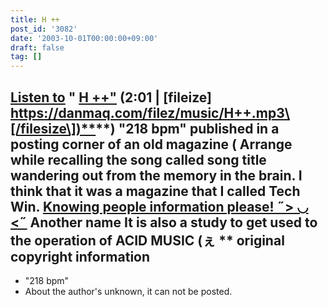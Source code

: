 ```yaml
---
title: H ++
post_id: '3082'
date: '2003-10-01T00:00:00+09:00'
draft: false
tag: []
---
```


## [Listen to](/filez/music/H++.mp3) " [H ++"](/filez/music/H++.mp3) (2:01 | \[fileize\] [https://danmaq.com/filez/music/H++.mp3\[/filesize\])**](https://danmaq.com/filez/music/H++.mp3[/filesize])**) "218 bpm" published in a posting corner of an old magazine ( Arrange while recalling the song called song title wandering out from the memory in the brain. I think that it was a magazine that I called Tech Win. [Knowing people information please! ˶> ◡ <˶](https://twitter.com/danmaq) Another name It is also a study to get used to the operation of ACID MUSIC (ぇ ** original copyright information

*   "218 bpm"
*   About the author's unknown, it can not be posted.